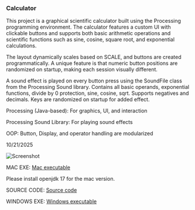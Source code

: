 ### Calculator ###



This project is a graphical scientific calculator built using the Processing programming environment. The calculator features a custom UI with clickable buttons and supports both basic arithmetic operations and scientific functions such as sine, cosine, square root, and exponential calculations.

The layout dynamically scales based on SCALE, and buttons are created programmatically. A unique feature is that numeric button positions are randomized on startup, making each session visually different.

A sound effect is played on every button press using the SoundFile class from the Processing Sound library.
Contains all basic operands, exponential functions, divide by 0 protection, sine, cosine, sqrt. Supports negatives and decimals.
Keys are randomized on startup for added effect.

Processing (Java-based): For graphics, UI, and interaction

Processing Sound Library: For playing sound effects

OOP: Button, Display, and operator handling are modularized

10/21/2025

![Screenshot](https://github.com/user-attachments/assets/884ec9b8-22f3-4720-b739-7fa2cb08c1bc)

MAC EXE:
[Mac executable](https://github.com/SeaPickle755/Portfolio/tree/main/src/calculator/macos-aarch64.zip)

Please install openjdk 17 for the mac version.


SOURCE CODE: 
[Source code](https://github.com/SeaPickle755/Portfolio/tree/main/src/calculator)

WINDOWS EXE:
[Windows executable](https://github.com/SeaPickle755/Portfolio/tree/main/src/calculator/windows-amd64.zip)
